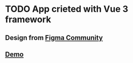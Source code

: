 # TODO App crieted with Vue 3 framework

## Design from [Figma Community](https://www.figma.com/community/)

## [Demo](https://gavrushuk.github.io/vue-3-todo/)
